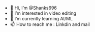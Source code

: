 - 👋 Hi, I’m @Shanks696
- 👀 I’m interested in video editing
- 🌱 I’m currently learning AI/ML
- 📫 How to reach me : Linkdin and mail

<!---
Shanks696/Shanks696 is a ✨ special ✨ repository because its `README.md` (this file) appears on your GitHub profile.
You can click the Preview link to take a look at your changes.
--->
